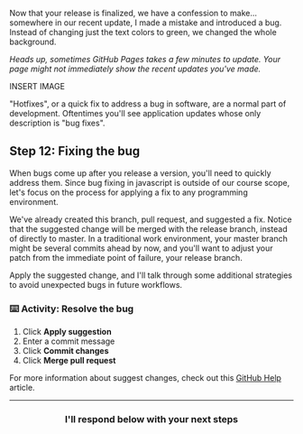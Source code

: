 Now that your release is finalized, we have a confession to make... somewhere in our recent update, I made a mistake and introduced a bug. Instead of changing just the text colors to green, we changed the whole background.

_Heads up, sometimes GitHub Pages takes a few minutes to update. Your page might not immediately show the recent updates you've made._

INSERT IMAGE

"Hotfixes", or a quick fix to address a bug in software, are a normal part of development. Oftentimes you'll see application updates whose only description is "bug fixes".

## Step 12: Fixing the bug

When bugs come up after you release a version, you'll need to quickly address them. Since bug fixing in javascript is outside of our course scope, let's focus on the process for applying a fix to any programming environment.

We've already created this branch, pull request, and suggested a fix. Notice that the suggested change will be merged with the release branch, instead of directly to master. In a traditional work environment, your master branch might be several commits ahead by now, and you'll want to adjust your patch from the immediate point of failure, your release branch.

Apply the suggested change, and I'll talk through some additional strategies to avoid unexpected bugs in future workflows.

### :keyboard: Activity: Resolve the bug

1. Click **Apply suggestion**
2. Enter a commit message
3. Click **Commit changes**
1. Click **Merge pull request**

For more information about suggest changes, check out this [GitHub Help](https://help.github.com/articles/incorporating-feedback-in-your-pull-request) article.

<hr>
<h3 align="center">I'll respond below with your next steps</h3>
